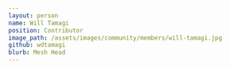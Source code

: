 ```yaml
---
layout: person
name: Will Tamagi
position: Contributor
image_path: /assets/images/community/members/will-tamagi.jpg
github: wdtamagi
blurb: Mesh Head
---
```


